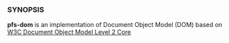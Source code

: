 ### SYNOPSIS

**pfs-dom** is an implementation of Document Object Model (DOM)
based on [W3C Document Object Model Level 2 Core](http://www.w3.org/TR/2000/REC-DOM-Level-2-Core-20001113/)